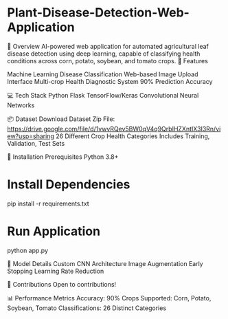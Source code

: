 # Plant-Disease-Detection-Web-Application

📝 Overview
AI-powered web application for automated agricultural leaf disease detection using deep learning, capable of classifying health conditions across corn, potato, soybean, and tomato crops.
🔬 Features

Machine Learning Disease Classification
Web-based Image Upload Interface
Multi-crop Health Diagnostic System
90% Prediction Accuracy

💻 Tech Stack
Python
Flask
TensorFlow/Keras
Convolutional Neural Networks

📦 Dataset
Download Dataset Zip File: https://drive.google.com/file/d/1vwvRQev5BW0qV4q9QrbIHZXntIX3I3Rn/view?usp=sharing
26 Different Crop Health Categories
Includes Training, Validation, Test Sets

🚀 Installation
Prerequisites
Python 3.8+


# Install Dependencies
pip install -r requirements.txt

# Run Application
python app.py

🤖 Model Details
Custom CNN Architecture
Image Augmentation
Early Stopping
Learning Rate Reduction

🤝 Contributions
Open to contributions!


📊 Performance Metrics
Accuracy: 90%
Crops Supported: Corn, Potato, Soybean, Tomato
Classifications: 26 Distinct Categories
